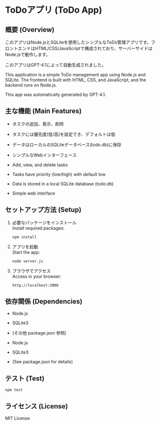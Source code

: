 # ToDoアプリ (ToDo App)

## 概要 (Overview)
このアプリはNode.jsとSQLiteを使用したシンプルなToDo管理アプリです。フロントエンドはHTML/CSS/JavaScriptで構成されており、サーバーサイドはNode.jsで動作します。

このアプリはGPT-4.1によって自動生成されました。

This application is a simple ToDo management app using Node.js and SQLite. The frontend is built with HTML, CSS, and JavaScript, and the backend runs on Node.js.

This app was automatically generated by GPT-4.1.

## 主な機能 (Main Features)
- タスクの追加、表示、削除
- タスクには優先度(低/高)を設定でき、デフォルトは低
- データはローカルのSQLiteデータベース(todo.db)に保存
- シンプルなWebインターフェース

- Add, view, and delete tasks
- Tasks have priority (low/high) with default low
- Data is stored in a local SQLite database (todo.db)
- Simple web interface

## セットアップ方法 (Setup)

1. 必要なパッケージをインストール  
   Install required packages:
   ```
   npm install
   ```

2. アプリを起動  
   Start the app:
   ```
   node server.js
   ```

3. ブラウザでアクセス  
   Access in your browser:
   ```
   http://localhost:3000
   ```

## 依存関係 (Dependencies)
- Node.js
- SQLite3
- (その他 package.json 参照)

- Node.js
- SQLite3
- (See package.json for details)

## テスト (Test)
```
npm test
```

## ライセンス (License)
MIT License
